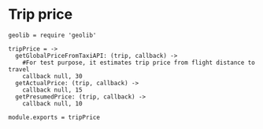 # Trip price

    geolib = require 'geolib'

    tripPrice = ->
      getGlobalPriceFromTaxiAPI: (trip, callback) ->
        #For test purpose, it estimates trip price from flight distance to travel
        callback null, 30
      getActualPrice: (trip, callback) ->
        callback null, 15
      getPresumedPrice: (trip, callback) ->
        callback null, 10

    module.exports = tripPrice
